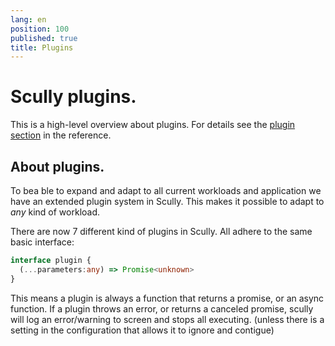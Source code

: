 ```yaml
---
lang: en
position: 100
published: true
title: Plugins
---
```


# Scully plugins.

This is a high-level overview about plugins. For details see the [plugin section](/docs/Reference/plugins/overview.md) in the reference.

## About plugins.

To bea ble to expand and adapt to all current workloads and application we have an extended plugin system in Scully. This makes it possible to adapt to _any_ kind of workload.

There are now 7 different kind of plugins in Scully. All adhere to the same basic interface:

```typescript
interface plugin {
  (...parameters:any) => Promise<unknown>
}
```

This means a plugin is always a function that returns a promise, or an async function. If a plugin throws an error, or returns a canceled promise, scully will log an error/warning to screen and stops all executing. (unless there is a setting in the configuration that allows it to ignore and contigue)
